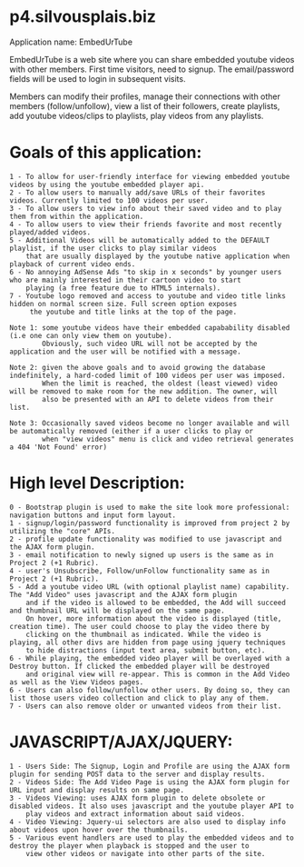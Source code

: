 p4.silvousplais.biz
===================

Application name: EmbedUrTube

EmbedUrTube is a web site where you can share embedded youtube videos with other members. First time visitors, need to signup. The email/password fields will be used to login in subsequent visits.

Members can modify their profiles, manage their connections with other members (follow/unfollow), view a list of 
their followers, create playlists, add youtube videos/clips to playlists, play videos from any playlists.

Goals of this application:
===========================
    1 - To allow for user-friendly interface for viewing embedded youtube videos by using the youtube embedded player api.
    2 - To allow users to manually add/save URLs of their favorites videos. Currently limited to 100 videos per user.
    3 - To allow users to view info about their saved video and to play them from within the application.
    4 - To allow users to view their friends favorite and most recently played/added videos.
    5 - Additional Videos will be automatically added to the DEFAULT playlist, if the user clicks to play similar videos 
        that are usually displayed by the youtube native application when playback of current video ends.
    6 - No annoying AdSense Ads "to skip in x seconds" by younger users who are mainly interested in their cartoon video to start 
        playing (a free feature due to HTML5 internals).
    7 - Youtube logo removed and access to youtube and video title links hidden on normal screen size. Full screen option exposes 
         the youtube and title links at the top of the page.

    Note 1: some youtube videos have their embedded capabability disabled (i.e one can only view them on youtube). 
            Obviously, such video URL will not be accepted by the application and the user will be notified with a message.

    Note 2: given the above goals and to avoid growing the database indefinitely, a hard-coded limit of 100 videos per user was imposed. 
            When the limit is reached, the oldest (least viewed) video will be removed to make room for the new addition. The owner, will
            also be presented with an API to delete videos from their list.

    Note 3: Occasionally saved videos become no longer available and will be automatically removed (either if a user clicks to play or 
            when "view videos" menu is click and video retrieval generates a 404 'Not Found' error)

High level Description:
=======================
    0 - Bootstrap plugin is used to make the site look more professional: navigation buttons and input form layout.
    1 - signup/login/password functionality is improved from project 2 by utilizing the "core" APIs. 
    2 - profile update functionality was modified to use javascript and the AJAX form plugin.
    3 - email notification to newly signed up users is the same as in Project 2 (+1 Rubric).
    4 - user's Unsubscribe, Follow/unFollow functionality same as in Project 2 (+1 Rubric).
    5 - Add a youtube video URL (with optional playlist name) capability. The "Add Video" uses javascript and the AJAX form plugin 
        and if the video is allowed to be embedded, the Add will succeed and thumbnail URL will be displayed on the same page. 
        On hover, more information about the video is displayed (title, creation time). The user could choose to play the video there by 
        clicking on the thumbnail as indicated. While the video is playing, all other divs are hidden from page using jquery techniques 
        to hide distractions (input text area, submit button, etc).
    6 - While playing, the embedded video player will be overlayed with a Destroy button. If clicked the embedded player will be destroyed
        and original view will re-appear. This is common in the Add Video as well as the View Videos pages.
    6 - Users can also follow/unfollow other users. By doing so, they can list those users video collection and click to play any of them. 
    7 - Users can also remove older or unwanted videos from their list.

JAVASCRIPT/AJAX/JQUERY:
=======================
    1 - Users Side: The Signup, Login and Profile are using the AJAX form plugin for sending POST data to the server and display results.
    2 - Videos Side: The Add Video Page is using the AJAX form plugin for URL input and display results on same page.
    3 - Videos Viewing: uses AJAX form plugin to delete obsolete or disabled videos. It also uses javascript and the youtube player API to 
        play videos and extract information about said videos.
    4 - Video Viewing: Jquery-ui selectors are also used to display info about videos upon hover over the thumbnails.
    5 - Various event handlers are used to play the embedded videos and to destroy the player when playback is stopped and the user to 
        view other videos or navigate into other parts of the site.
